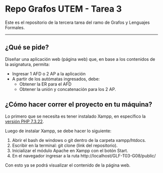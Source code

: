 # Repo Grafos UTEM - Tarea 3
Este es el repositorio de la tercera tarea del ramo de Grafos y Lenguajes Formales.

---

## ¿Qué se pide?

Diseñar una aplicación web (página web) que, en base a los contenidos de la asignatura, permita:
- Ingresar 1 AFD o 2 AP a la aplicación
- A partir de los autómatas ingresados, debe:
    - Obtener la ER para el AFD
    - Obtener la unión y concatenación para los 2 AP.

    
## ¿Cómo hacer correr el proyecto en tu máquina?

Lo primero que se necesita es tener instalado Xampp, en específico la [versión PHP 7.3.22](https://www.apachefriends.org/xampp-files/7.3.22/xampp-windows-x64-7.3.22-0-VC15-installer.exe).

Luego de instalar Xampp, se debe hacer lo siguiente:
1. Abrir el bash de windows o git dentro de la carpeta xampp/htdocs.
2. Escribir en la terminal: git clone (link del repositorio).
3. Inicializar el módulo Apache en Xampp con el botón Start.
4. En el navegador ingresar a la ruta http://localhost/GLF-T03-G08/public/

Con esto ya se podrá visualizar el contenido de la página web.